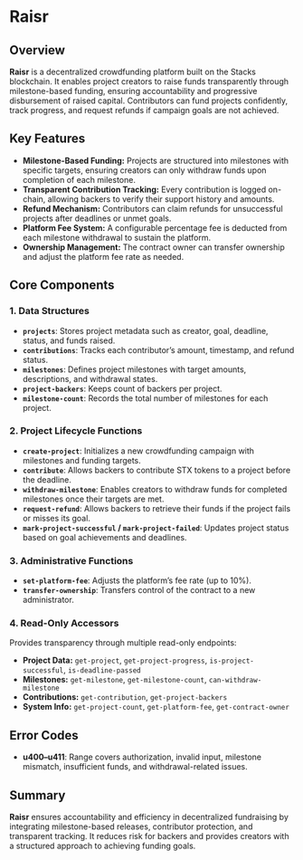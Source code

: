 # Raisr

## Overview

**Raisr** is a decentralized crowdfunding platform built on the Stacks blockchain. It enables project creators to raise funds transparently through milestone-based funding, ensuring accountability and progressive disbursement of raised capital. Contributors can fund projects confidently, track progress, and request refunds if campaign goals are not achieved.

## Key Features

* **Milestone-Based Funding:** Projects are structured into milestones with specific targets, ensuring creators can only withdraw funds upon completion of each milestone.
* **Transparent Contribution Tracking:** Every contribution is logged on-chain, allowing backers to verify their support history and amounts.
* **Refund Mechanism:** Contributors can claim refunds for unsuccessful projects after deadlines or unmet goals.
* **Platform Fee System:** A configurable percentage fee is deducted from each milestone withdrawal to sustain the platform.
* **Ownership Management:** The contract owner can transfer ownership and adjust the platform fee rate as needed.

## Core Components

### 1. **Data Structures**

* **`projects`**: Stores project metadata such as creator, goal, deadline, status, and funds raised.
* **`contributions`**: Tracks each contributor’s amount, timestamp, and refund status.
* **`milestones`**: Defines project milestones with target amounts, descriptions, and withdrawal states.
* **`project-backers`**: Keeps count of backers per project.
* **`milestone-count`**: Records the total number of milestones for each project.

### 2. **Project Lifecycle Functions**

* **`create-project`**: Initializes a new crowdfunding campaign with milestones and funding targets.
* **`contribute`**: Allows backers to contribute STX tokens to a project before the deadline.
* **`withdraw-milestone`**: Enables creators to withdraw funds for completed milestones once their targets are met.
* **`request-refund`**: Allows backers to retrieve their funds if the project fails or misses its goal.
* **`mark-project-successful` / `mark-project-failed`**: Updates project status based on goal achievements and deadlines.

### 3. **Administrative Functions**

* **`set-platform-fee`**: Adjusts the platform’s fee rate (up to 10%).
* **`transfer-ownership`**: Transfers control of the contract to a new administrator.

### 4. **Read-Only Accessors**

Provides transparency through multiple read-only endpoints:

* **Project Data:** `get-project`, `get-project-progress`, `is-project-successful`, `is-deadline-passed`
* **Milestones:** `get-milestone`, `get-milestone-count`, `can-withdraw-milestone`
* **Contributions:** `get-contribution`, `get-project-backers`
* **System Info:** `get-project-count`, `get-platform-fee`, `get-contract-owner`

## Error Codes

* **u400–u411**: Range covers authorization, invalid input, milestone mismatch, insufficient funds, and withdrawal-related issues.

## Summary

**Raisr** ensures accountability and efficiency in decentralized fundraising by integrating milestone-based releases, contributor protection, and transparent tracking. It reduces risk for backers and provides creators with a structured approach to achieving funding goals.
